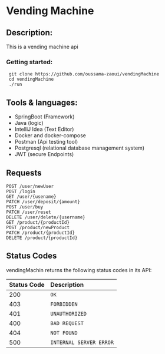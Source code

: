 # Vending Machine



## Description:
This is a vending machine api

### Getting started:
``` console
 git clone https://github.com/oussama-zaoui/vendingMachine
 cd vendingMachine
 ./run
```



## Tools & languages:
* SpringBoot (Framework)
* Java (logic)
* IntelliJ Idea (Text Editor)
* Docker and docker-compose
* Postman (Api testing tool)
* Postgresql (relational database management system)
* JWT (secure Endpoints)

## Requests
 ```http
POST /user/newUser
POST /login
GET /user/{usename}
PATCH /user/deposit/{amount}
POST /user/buy 
PATCH /user/reset
DELETE /user/delete/{username}
GET /product/{productId}
POST /product/newProduct
PATCH /product/{productId}
DELETE /product/{productId}
```


## Status Codes

vendingMachin returns the following status codes in its API:

| Status Code | Description             |
|:------------|:------------------------|
| 200         | `OK`                    |
| 403         | `FORBIDDEN`             |
| 401         | `UNAUTHORIZED`          |
| 400         | `BAD REQUEST`           |
| 404         | `NOT FOUND`             |
| 500         | `INTERNAL SERVER ERROR` |

